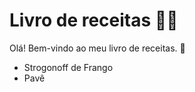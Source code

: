 # Livro de receitas :man_cook:

Olá! Bem-vindo ao meu livro de receitas. :wave:

- Strogonoff de Frango 
- Pavê 